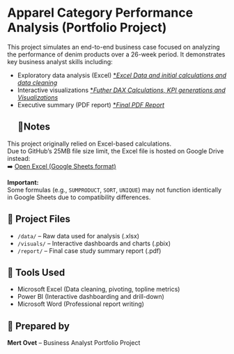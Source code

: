 # Apparel Category Performance Analysis (Portfolio Project)

This project simulates an end-to-end business case focused on analyzing the performance of denim products over a 26-week period. It demonstrates key business analyst skills including:

- Exploratory data analysis (Excel) [**Excel Data and initial calculations and data cleaning*](https://docs.google.com/spreadsheets/d/1ygTBl7NrWGQefUU4ZadRP-YAAXa5Du4Q/edit?gid=1504276010#gid=1504276010)
- Interactive visualizations [**Futher DAX Calculations, KPI generations and Visualizations*](https://github.com/movet306/apparel-category-performance-analysis/blob/main/mert_ovet_ecommerce_case_study%20calculations%20and%20visualizations.pbix)
- Executive summary (PDF report) [**Final PDF Report*](https://github.com/movet306/apparel-category-performance-analysis/blob/main/fastfashion_denim_case_study_report.pdf.docx.pdf)
  ## 🧠Notes

This project originally relied on Excel-based calculations.  
Due to GitHub’s 25MB file size limit, the Excel file is hosted on Google Drive instead:  
➡️ [Open Excel (Google Sheets format)](https://docs.google.com/spreadsheets/d/1ygTBl7NrWGQefUU4ZadRP-YAAXa5Du4Q/edit?usp=sharing)

**Important:**  
Some formulas (e.g., `SUMPRODUCT`, `SORT`, `UNIQUE`) may not function identically in Google Sheets due to compatibility differences.


## 📂 Project Files

- `/data/` – Raw data used for analysis (.xlsx)
- `/visuals/` – Interactive dashboards and charts (.pbix)
- `/report/` – Final case study summary report (.pdf)

## 🔧 Tools Used

- Microsoft Excel (Data cleaning, pivoting, topline metrics)
- Power BI (Interactive dashboarding and drill-down)
- Microsoft Word (Professional report writing)

## 👤 Prepared by

**Mert Ovet** – Business Analyst Portfolio Project

